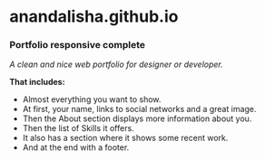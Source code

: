 # anandalisha.github.io

### Portfolio responsive complete

*A clean and nice web portfolio for designer or developer.* 

**That includes:**

- Almost everything you want to show.
- At first, your name, links to social networks and a great image. 
- Then the About section displays more information about you. 
- Then the list of Skills it offers. 
- It also has a section where it shows some recent work.
- And at the end with a footer.
